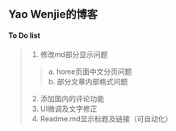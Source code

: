 ## Yao Wenjie的博客

####  To Do list

> 1. 修改md部分显示问题
>>  a. home页面中文分页问题 <br/>
>>  b. 部分文章内部格式问题
> 2. 添加国内的评论功能
> 3. UI微调及文字修正
> 4. Readme.md显示标题及链接（可自动化）
